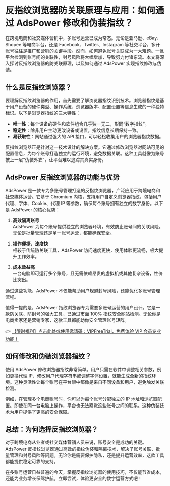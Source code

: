 # 反指纹浏览器防关联原理与应用：如何通过 AdsPower 修改和伪装指纹？

在跨境电商和社交媒体营销中，多账号运营已成为常态。无论是亚马逊、eBay、Shopee 等电商平台，还是 Facebook、Twitter、Instagram 等社交平台，多开账号往往是推广和营销的关键手段。然而，如何避免账号关联成为一大难题。一旦平台检测到账号间的关联性，封号风险将大幅增加，导致努力付诸东流。本文将深入探讨反指纹浏览器的防关联原理，以及如何通过 AdsPower 实现指纹修改与伪装。

## 什么是反指纹浏览器？

要理解反指纹浏览器的作用，首先需要了解浏览器指纹识别技术。浏览器指纹是基于用户设备的硬件类型、操作系统、浏览器版本、配置设置等信息生成的一种独特标识。以下是浏览器指纹的三大特性：

- **唯一性**：每个设备的硬件和软件组合几乎独一无二，形同“数字指纹”。
- **稳定性**：除非用户主动更改设备或设置，指纹信息长期保持一致。
- **易获取性**：网站通过强大的 API 接口，可以轻松收集用户的浏览器指纹数据。

反指纹浏览器正是针对这一技术设计的解决方案。它通过修改浏览器对网站可见的配置信息，为每个账号打造独立的运行环境，避免数据关联。这种工具就像为账号披上一层“伪装外衣”，让平台难以追踪其真实身份。

## AdsPower 反指纹浏览器的功能与优势

AdsPower 是一款专为多账号管理打造的反指纹浏览器，广泛应用于跨境电商和社交媒体运营。它基于 Chromium 内核，支持用户自定义浏览器指纹，包括用户代理、字体、Cookie、代理 IP 等参数，确保每个账号拥有独立的数字身份。以下是 AdsPower 的核心优势：

1. **高效隔离账号**  
   AdsPower 为每个账号提供独立的浏览器环境，有效防止账号间的关联风险。无论是批量管理还是单一账号运营，都能确保安全。

2. **操作便捷，速度快**  
   相较于传统防关联工具，AdsPower 访问速度更快，使用体验更流畅，极大提升工作效率。

3. **成本效益高**  
   一台电脑即可运行多个账号，且无需依赖昂贵的虚拟机或其他复杂设备，性价比突出。

通过这些功能，AdsPower 不仅能帮助用户规避封号风险，还能优化多账号管理流程。

值得一提的是，AdsPower 指纹浏览器专为需要多账号运营的用户设计。它是一款防关联、防封号的强大工具，已通过市面 100% 指纹安全网站检测。无论你是电商卖家还是营销专家，这款工具都能助你安全管理账号矩阵。

👉 [【限时福利】点击此处或使用邀请码：VIPFreeTrial，免费体验 VIP 会员专业功能！](https://bit.ly/adspower_free)

## 如何修改和伪装浏览器指纹？

使用 AdsPower 修改浏览器指纹非常简单。用户只需在软件中调整相关参数，例如更换代理 IP、修改用户代理字符串或调整字体设置，就能生成全新的指纹环境。这种灵活性让每个账号在平台眼中都像是来自不同设备和用户，避免触发关联检测。

例如，在管理多个电商账号时，你可以为每个账号分配独立的 IP 地址和浏览器配置。即使在同一台电脑上操作，平台也无法察觉这些账号之间的联系。这种伪装技术为用户提供了更高的安全保障。

## 总结：为何选择反指纹浏览器？

对于跨境电商从业者或社交媒体营销人员来说，账号安全是成功的关键。AdsPower 反指纹浏览器通过高效的指纹伪装和隔离技术，解决了账号关联、批量管理和封号风险等问题。无论你是需要保护隐私，还是提升运营效率，这款工具都能提供稳定可靠的支持。

在多账号运营日益普遍的今天，掌握反指纹浏览器的使用技巧，不仅能节省成本，还能为业务增长保驾护航。立即尝试，体验更安全的数字运营方式吧！